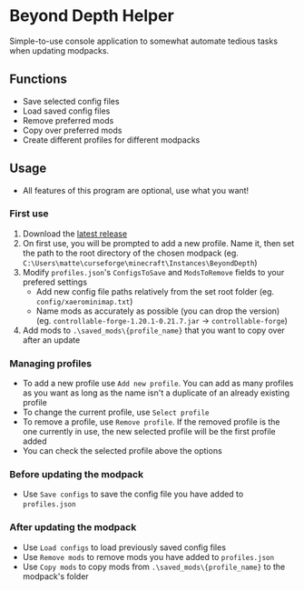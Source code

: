 # Beyond Depth Helper
Simple-to-use console application to somewhat automate tedious tasks when updating modpacks.

## Functions
- Save selected config files
- Load saved config files
- Remove preferred mods
- Copy over preferred mods
- Create different profiles for different modpacks

## Usage
- All features of this program are optional, use what you want!

### First use
1. Download the [latest release](https://github.com/sassvagyok/bd-helper/releases/latest)
2. On first use, you will be prompted to add a new profile. Name it, then set the path to the root directory of the chosen modpack (eg. `C:\Users\matte\curseforge\minecraft\Instances\BeyondDepth`)
3. Modify `profiles.json`'s `ConfigsToSave` and `ModsToRemove` fields to your prefered settings
   - Add new config file paths relatively from the set root folder (eg. `config/xaerominimap.txt`)
   - Name mods as accurately as possible (you can drop the version) (eg. `controllable-forge-1.20.1-0.21.7.jar` -> `controllable-forge`)
4. Add mods to `.\saved_mods\{profile_name}` that you want to copy over after an update

### Managing profiles
- To add a new profile use `Add new profile`. You can add as many profiles as you want as long as the name isn't a duplicate of an already existing profile
- To change the current profile, use `Select profile`
- To remove a profile, use `Remove profile`. If the removed profile is the one currently in use, the new selected profile will be the first profile added
- You can check the selected profile above the options

### Before updating the modpack
- Use `Save configs` to save the config file you have added to `profiles.json`

### After updating the modpack
- Use `Load configs` to load previously saved config files
- Use `Remove mods` to remove mods you have added to `profiles.json`
- Use `Copy mods` to copy mods from `.\saved_mods\{profile_name}` to the modpack's folder
